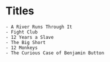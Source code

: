   # Titles
    
    - A River Runs Through It
    - Fight Club
    - 12 Years a Slave
    - The Big Short
    - 12 Monkeys
    - The Curious Case of Benjamin Button
